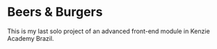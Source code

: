 # Beers & Burgers

This is my last solo project of an advanced front-end module in Kenzie Academy Brazil.
